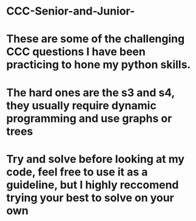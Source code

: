 # CCC-Senior-and-Junior-
# These are some of the challenging CCC questions I have been practicing to hone my python skills.
# The hard ones are the s3 and s4, they usually require dynamic programming and use graphs or trees
# Try and solve before looking at my code, feel free to use it as a guideline, but I highly reccomend trying your best to solve on your own
